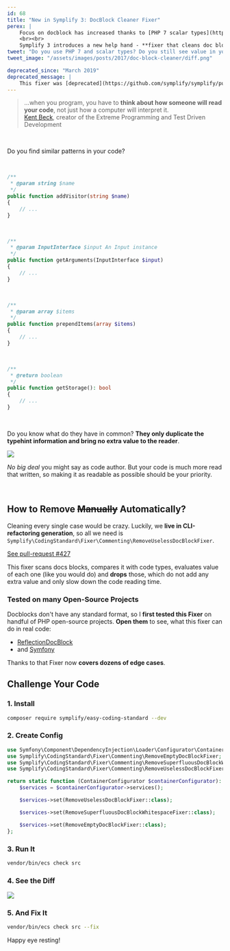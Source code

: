 ```yaml
---
id: 68
title: "New in Symplify 3: DocBlock Cleaner Fixer"
perex: |
    Focus on docblock has increased thanks to [PHP 7 scalar types](https://php.net/manual/en/migration70.new-features.php#migration70.new-features.scalar-type-declarations) and PHPStan with [intersection and union types](https://medium.com/@ondrejmirtes/phpstan-0-9-a-huge-leap-forward-1e9b0872d1cc). Thanks to that, more and more **docblocks become just visual noise** causing [cognitive overload](https://en.wikipedia.org/wiki/Cognitive_load).
    <br><br>
    Symplify 3 introduces a new help hand - **fixer that cleans doc block noise for you and makes your code more valuable to the reader**.
tweet: "Do you use PHP 7 and scalar types? Do you still see value in your docblocks? Which is useful and which is legacy? Symplify 3 introduces a new fixer, that helps you to clean the later! #codingstandard #phpcsfixer"
tweet_image: "/assets/images/posts/2017/doc-block-cleaner/diff.png"

deprecated_since: "March 2019"
deprecated_message: |
    This fixer was [deprecated](https://github.com/symplify/symplify/pull/1473) and removed in **EasyCodingStandard 6**. Use [official `NoSuperfluousPhpdocTagsFixer` instead](https://github.com/FriendsOfPHP/PHP-CS-Fixer/pull/3734).
---
```


<blockquote class="blockquote text-center">
    ...when you program, you have to <strong>think about how someone will read your code</strong>, not just how a computer will interpret it.
    <footer class="blockquote-footer">
        <a href="https://en.wikiquote.org/wiki/Kent_Beck">Kent Beck</a>, creator of the Extreme Programming and Test Driven Development
    </footer>
</blockquote>

<br>

Do you find similar patterns in your code?

<br>


```php
/**
 * @param string $name
 */
public function addVisitor(string $name)
{
    // ...
}
```

<br>

```php
/**
 * @param InputInterface $input An Input instance
 */
public function getArguments(InputInterface $input)
{
    // ...
}
```

<br>


```php
/**
 * @param array $items
 */
public function prependItems(array $items)
{
    // ...
}
```

<br>


```php
/**
 * @return boolean
 */
public function getStorage(): bool
{
    // ...
}
```

<br>


Do you know what do they have in common?
**They only duplicate the typehint information and bring no extra value to the reader**.


<div class="text-center">
    <img src="/assets/images/posts/2017/doc-block-cleaner/use-only-what-you-need.jpg" class="img-thumbnail">
</div>

*No big deal* you might say as code author. But your code is much more read that written, so making it as readable as possible should be your priority.

<br>

## How to Remove ~~Manually~~ Automatically?

Cleaning every single case would be crazy. Luckily, we **live in CLI-refactoring generation**,
so all we need is `Symplify\CodingStandard\Fixer\Commenting\RemoveUselessDocBlockFixer`.

<a href="https://github.com/symplify/symplify/pull/427" class="btn btn-dark btn-sm">
    <em class="fab fa-github fa-fw"></em>
    See pull-request #427
</a>

This fixer scans docs blocks, compares it with code types, evaluates value of each one (like you would do) and **drops** those, which do not add any extra value and only slow down the code reading time.


### Tested on many Open-Source Projects

Docblocks don't have any standard format, so I **first tested this Fixer** on handful of PHP open-source projects. **Open them** to see, what this fixer can do in real code:

- [ReflectionDocBlock](https://github.com/phpDocumentor/ReflectionDocBlock/pull/137)
- and [Symfony](https://github.com/symfony/symfony/pull/24931)


Thanks to that Fixer now **covers dozens of edge cases**.


## Challenge Your Code

### 1. Install

```bash
composer require symplify/easy-coding-standard --dev
```

### 2. Create Config

```php
use Symfony\Component\DependencyInjection\Loader\Configurator\ContainerConfigurator;
use Symplify\CodingStandard\Fixer\Commenting\RemoveEmptyDocBlockFixer;
use Symplify\CodingStandard\Fixer\Commenting\RemoveSuperfluousDocBlockWhitespaceFixer;
use Symplify\CodingStandard\Fixer\Commenting\RemoveUselessDocBlockFixer;

return static function (ContainerConfigurator $containerConfigurator): void {
    $services = $containerConfigurator->services();

    $services->set(RemoveUselessDocBlockFixer::class);

    $services->set(RemoveSuperfluousDocBlockWhitespaceFixer::class);

    $services->set(RemoveEmptyDocBlockFixer::class);
};
```

### 3. Run It

```bash
vendor/bin/ecs check src
```

### 4. See the Diff

<div class="text-center">
    <img src="/assets/images/posts/2017/doc-block-cleaner/diff.png" class="img-thumbnail">
</div>

### 5. And Fix It

```bash
vendor/bin/ecs check src --fix
```

Happy eye resting!
